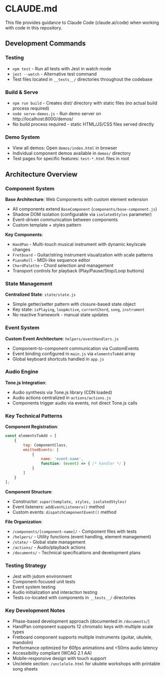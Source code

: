 # CLAUDE.md

This file provides guidance to Claude Code (claude.ai/code) when working with code in this repository.

## Development Commands

### Testing
- `npm test` - Run all tests with Jest in watch mode
- `jest --watch` - Alternative test command
- Test files located in `__tests__/` directories throughout the codebase

### Build & Serve
- `npm run build` - Creates dist/ directory with static files (no actual build process required)
- `node serve-demos.js` - Run demo server on http://localhost:8000/demos/
- No build process required - static HTML/JS/CSS files served directly

### Demo System
- View all demos: Open `demos/index.html` in browser
- Individual component demos available in `demos/` directory
- Test pages for specific features: `test-*.html` files in root

## Architecture Overview

### Component System
**Base Architecture**: Web Components with custom element extension
- All components extend `BaseComponent` (`components/base-component.js`)
- Shadow DOM isolation (configurable via `isolatedStyles` parameter)
- Event-driven communication between components
- Custom template + styles pattern

**Key Components**:
- `HandPan` - Multi-touch musical instrument with dynamic key/scale changes
- `Fretboard` - Guitar/string instrument visualization with scale patterns
- `PianoRoll` - MIDI-like sequence editor
- `ChordPalette` - Chord selection and management
- Transport controls for playback (Play/Pause/Stop/Loop buttons)

### State Management
**Centralized State**: `state/state.js`
- Simple getter/setter pattern with closure-based state object
- Key state: `isPlaying`, `loopActive`, `currentChord`, `song`, `instrument`
- No reactive framework - manual state updates

### Event System
**Custom Event Architecture**: `helpers/eventHandlers.js`
- Component-to-component communication via CustomEvents
- Event binding configured in `main.js` via `elementsToAdd` array
- Global keyboard shortcuts handled in `app.js`

### Audio Engine
**Tone.js Integration**:
- Audio synthesis via Tone.js library (CDN loaded)
- Audio actions centralized in `actions/actions.js`
- Components trigger audio via events, not direct Tone.js calls

### Key Technical Patterns

**Component Registration**:
```javascript
const elementsToAdd = [
    {
        tag: ComponentClass,
        emittedEvents: [
            {
                name: 'event-name',
                function: (event) => { /* handler */ }
            }
        ]
    }
];
```

**Component Structure**:
- Constructor: `super(template, styles, isolatedStyles)`
- Event listeners: `addEventListeners()` method
- Custom events: `dispatchComponentEvent()` method

**File Organization**:
- `/components/[component-name]/` - Component files with tests
- `/helpers/` - Utility functions (event handling, element management)
- `/state/` - Global state management
- `/actions/` - Audio/playback actions
- `/documents/` - Technical specifications and development plans

### Testing Strategy
- Jest with jsdom environment
- Component-focused unit tests
- Event system testing
- Audio initialization and interaction testing
- Tests co-located with components in `__tests__/` directories

### Key Development Notes
- Phase-based development approach (documented in `/documents/`)
- HandPan component supports 12 chromatic keys with multiple scale types
- Fretboard component supports multiple instruments (guitar, ukulele, mandolin)
- Performance optimized for 60fps animations and <50ms audio latency
- Accessibility compliant (WCAG 2.1 AA)
- Mobile-responsive design with touch support
- Unclelele section: `/unclelele.html` for ukulele workshops with printable song sheets